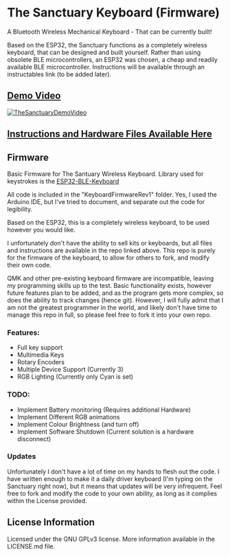 # The Sanctuary Keyboard (Firmware)
A Bluetooth Wireless Mechanical Keyboard - That can be currently built!

Based on the ESP32, the Sanctuary functions as a completely wireless keyboard, that can be designed and built yourself. Rather than using obsolete BLE microcontrollers, an ESP32 was chosen, a cheap and readily available BLE microcontroller. Instructions will be available through an instructables link (to be added later).

## [Demo Video](https://youtu.be/0jshQPa9tzA)
[![TheSanctuaryDemoVideo](https://img.youtube.com/vi/0jshQPa9tzA/0.jpg)](https://youtu.be/0jshQPa9tzA)

## [Instructions and Hardware Files Available Here](https://github.com/LegoRocket/Sanctuary-Keyboard-Hardware)

## Firmware

Basic Firmware for The Santuary Wireless Keyboard. Library used for keystrokes is the [ESP32-BLE-Keyboard](https://github.com/T-vK/ESP32-BLE-Keyboard)

All code is included in the "KeyboardFirmwareRev1" folder. Yes, I used the Arduino IDE, but I've tried to document, and separate out the code for legibility.

Based on the ESP32, this is a completely wireless keyboard, to be used however you would like. 

I unfortunately don't have the ability to sell kits or keyboards, but all files and instructions are available in the repo linked above. This repo is purely for the firmware of the keyboard, to allow for others to fork, and modify their own code.

QMK and other pre-existing keyboard firmware are incompatible, leaving my programming skills up to the test. Basic functionality exists, however future features plan to be added, and as the program gets more complex, so does the ability to track changes (hence git). However, I will fully admit that I am not the greatest programmer in the world, and likely don't have time to manage this repo in full, so please feel free to fork it into your own repo.

### Features:
- Full key support
- Multimedia Keys
- Rotary Encoders
- Multiple Device Support (Currently 3)
- RGB Lighting (Currently only Cyan is set)

### TODO:
- Implement Battery monitoring (Requires additional Hardware)
- Implement Different RGB animations
- Implement Colour Brightness (and turn off)
- Implement Software Shutdown (Current solution is a hardware disconnect)

### Updates
Unfortunately I don't have a lot of time on my hands to flesh out the code. I have written enough to make it a daily driver keyboard (I'm typing on the Sanctuary right now), but it means that updates will be very infrequent. Feel free to fork and modify the code to your own ability, as long as it complies within the License provided.

## License Information

Licensed under the GNU GPLv3 license. More information available in the LICENSE.md file.
